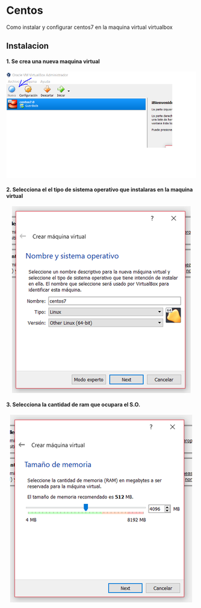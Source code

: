 # Centos
Como instalar y configurar centos7 en la maquina virtual virtualbox
## Instalacion
#### 1. Se crea una nueva maquina virtual
<p align="center">
  <img src="1.1.png">
</p>

#### 2. Selecciona el el tipo de sistema operativo que instalaras en la maquina virtual
<p align="center">
  <img src="2.PNG">
</p>

#### 3. Selecciona la cantidad de ram que ocupara el S.O.
<p align="center">
  <img src="3.PNG">
</p>
